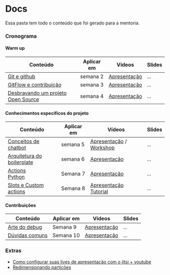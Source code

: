 # Docs

Essa pasta tem todo o conteúdo que foi gerado para a mentoria.

### Cronograma

#### Warm up
| Conteúdo               | Aplicar em | Vídeos | Slides |
| ---------------------- | ---------- | ------ | ------ |
| [Git e github](https://github.com/BOSS-BigOpenSourceSister/BigSister/BigSister/blob/main/docs/conteudos/Git.md) | semana 2 | [Apresentação](https://www.youtube.com/watch?v=hBu6fYH07nQ) | ... |
| [GitFlow e contribuição](https://github.com/BOSS-BigOpenSourceSister/BigSister/BigSister/blob/main/docs/conteudos/Gitflow.md) | semana 3| [Apresentação](https://www.youtube.com/watch?v=UdDaeMCC0Jw) | ... |
| [Desbravando um projeto Open Source](link.com) | semana 4 | [Apresentação]() | ... |

#### Conhecimentos específicos do projeto
| Conteúdo               | Aplicar em | Vídeos | Slides |
| ---------------------- | ---------- | ------ | ------ |
| [Conceitos de chatbot](https://github.com/BOSS-BigOpenSourceSister/BigSister/BigSister/blob/main/docs/conteudos/conceitos-chatbot.md) | semana 5 | [Apresentação](https://youtu.be/tWzYGBh5Azs) / [Workshop](https://youtu.be/_Zx2j29j45g)  | ... |
| [Arquitetura do boilerplate](link.com) | semana 6 | [Apresentação](https://www.youtube.com/watch?v=EP6hU7eBO1I) | ... |
| [Actions](https://github.com/BOSS-BigOpenSourceSister/BigSister/blob/main/docs/conteudos/Actions_rasa.md)<br>[Python](link.com) | Semana 7 | [Apresentação](https://www.youtube.com/watch?v=t_Ds4uT2z5g&t=1074s) | ... |
| [Slots e Custom actions](https://github.com/BOSS-BigOpenSourceSister/BigSister/blob/main/docs/conteudos/) | Semana 8 | [Apresentação](https://www.youtube.com/watch?v=XeQqW6gmU8U&list=PLFFHHqnY3q2EonAhF5KeIZFPNM40mnmJl) <br> [Tutorial](https://www.youtube.com/watch?v=JMlpmQoDCU4&list=PLFFHHqnY3q2EonAhF5KeIZFPNM40mnmJl) | ... |

#### Contribuições
| Conteúdo               | Aplicar em | Vídeos | Slides |
| ---------------------- | ---------- | ------ | ------ |
| [Arte do debug]() | Semana 9 | [Apresentação](https://www.youtube.com/watch?v=dwoNyoX7woE&list=PLFFHHqnY3q2EonAhF5KeIZFPNM40mnmJl)  | ... |
| [Dúvidas comuns]() | Semana 10 | [Apresentação](https://www.youtube.com/watch?v=-Ah6Uy4q-3U&list=PLFFHHqnY3q2EonAhF5KeIZFPNM40mnmJl)  | ... |

### Extras
- [Como configurar suas lives de apresentação com o jitsi + youtube](https://github.com/BOSS-BigOpenSourceSister/BigSister/blob/main/docs/extras/configurar_lives.md)
- [Redimensionando partições](https:/BOSS-BigOpenSourceSister/github.com//BigSister/blob/main/docs/extras/redimensionar_particoes.md)
